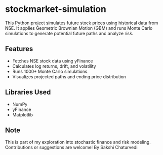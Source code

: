 # stockmarket-simulation
This Python project simulates future stock prices using historical data from NSE. It applies Geometric Brownian Motion (GBM) and runs Monte Carlo simulations to generate potential future paths and analyze risk.
## Features
- Fetches NSE stock data using yFinance
- Calculates log returns, drift, and volatility
- Runs 1000+ Monte Carlo simulations
- Visualizes projected paths and ending price distribution
## Libraries Used
- NumPy
- yFinance
- Matplotlib
## Note
This is part of my exploration into stochastic finance and risk modeling. Contributions or suggestions are welcome!
By Sakshi Chaturvedi 
